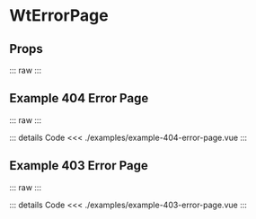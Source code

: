 <script setup>
import Docs from './wt-error-page-docs.vue';
import Example404ErrorPage from './examples/example-404-error-page.vue';
import Example403ErrorPage from './examples/example-403-error-page.vue';
</script>

# WtErrorPage

## Props
::: raw
<Docs/>
:::

## Example 404 Error Page
::: raw
<Example404ErrorPage/>
:::

::: details Code
<<< ./examples/example-404-error-page.vue
:::

## Example 403 Error Page
::: raw
<Example403ErrorPage/>
:::

::: details Code
<<< ./examples/example-403-error-page.vue
:::
